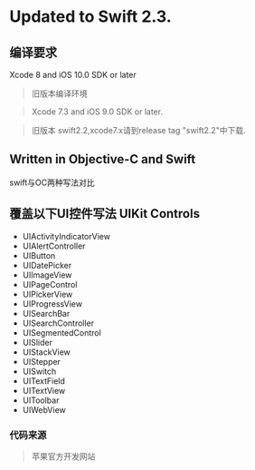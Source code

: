 


# Updated to Swift 2.3. 


## 编译要求

Xcode 8 and iOS 10.0 SDK or later

> 旧版本编译环境

> Xcode 7.3 and iOS 9.0 SDK or later.

> 旧版本 swift2.2,xcode7.x请到release tag "swift2.2"中下载.

## Written in Objective-C and Swift

swift与OC两种写法对比


## 覆盖以下UI控件写法 UIKit Controls 

+ UIActivityIndicatorView
+ UIAlertController
+ UIButton
+ UIDatePicker
+ UIImageView
+ UIPageControl
+ UIPickerView
+ UIProgressView
+ UISearchBar
+ UISearchController
+ UISegmentedControl
+ UISlider
+ UIStackView
+ UIStepper
+ UISwitch
+ UITextField
+ UITextView
+ UIToolbar
+ UIWebView

### 代码来源
> 苹果官方开发网站


